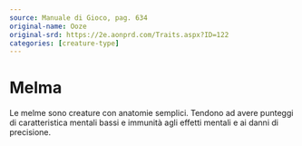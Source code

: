 ```yaml
---
source: Manuale di Gioco, pag. 634
original-name: Ooze
original-srd: https://2e.aonprd.com/Traits.aspx?ID=122
categories: [creature-type]
---
```


# Melma

Le melme sono creature con anatomie semplici. Tendono ad avere punteggi di
caratteristica mentali bassi e immunità agli effetti mentali e ai danni di
precisione.
